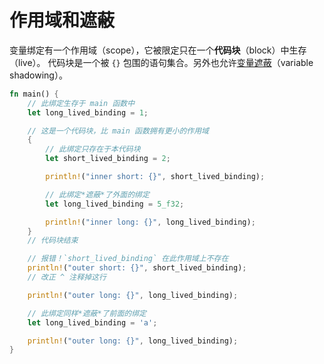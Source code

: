 # 作用域和遮蔽

变量绑定有一个作用域（scope），它被限定只在一个**代码块**（block）中生存（live）。
代码块是一个被 `{}` 包围的语句集合。另外也允许[变量遮蔽][variable-shadow]（variable
 shadowing）。

```rust
fn main() {
    // 此绑定生存于 main 函数中
    let long_lived_binding = 1;

    // 这是一个代码块，比 main 函数拥有更小的作用域
    {
        // 此绑定只存在于本代码块
        let short_lived_binding = 2;

        println!("inner short: {}", short_lived_binding);

        // 此绑定*遮蔽*了外面的绑定
        let long_lived_binding = 5_f32;

        println!("inner long: {}", long_lived_binding);
    }
    // 代码块结束

    // 报错！`short_lived_binding` 在此作用域上不存在
    println!("outer short: {}", short_lived_binding);
    // 改正 ^ 注释掉这行

    println!("outer long: {}", long_lived_binding);

    // 此绑定同样*遮蔽*了前面的绑定
    let long_lived_binding = 'a';

    println!("outer long: {}", long_lived_binding);
}
```

[variable-shadow]: https://en.wikipedia.org/wiki/Variable_shadowing
